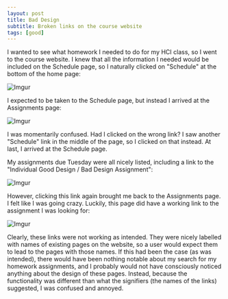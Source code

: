 ```yaml
---
layout: post
title: Bad Design
subtitle: Broken links on the course website
tags: [good]
---
```


I wanted to see what homework I needed to do for my HCI class, so I went to the course website. I knew that all the information I needed would be included on the Schedule page, so I naturally clicked on "Schedule" at the bottom of the home page:

![Imgur](https://i.imgur.com/4QzdT2U.png)

I expected to be taken to the Schedule page, but instead I arrived at the Assignments page:

![Imgur](https://i.imgur.com/lcCDS8B.png)

I was momentarily confused. Had I clicked on the wrong link? I saw another "Schedule" link in the middle of the page, so I clicked on that instead. At last, I arrived at the Schedule page.

My assignments due Tuesday were all nicely listed, including a link to the "Individual Good Design / Bad Design Assignment":

![Imgur](https://i.imgur.com/h3jsaMH.png)

However, clicking this link again brought me back to the Assignments page. I felt like I was going crazy. Luckily, this page did have a working link to the assignment I was looking for:

![Imgur](https://i.imgur.com/lcCDS8B.png)


Clearly, these links were not working as intended. They were nicely labelled with names of existing pages on the website, so a user would expect them to lead to the pages with those names. If this had been the case (as was intended), there would have been nothing notable about my search for my homework assignments, and I probably would not have consciously noticed anything about the design of these pages. Instead, because the functionality was different than what the signifiers (the names of the links) suggested, I was confused and annoyed.
